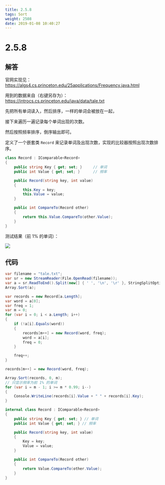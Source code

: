```yaml
---
title: 2.5.8
tags: Sort
weight: 2508
date: 2019-01-08 10:40:27
---
```


# 2.5.8


## 解答

官网实现见：https://algs4.cs.princeton.edu/25applications/Frequency.java.html

用到的数据来自（右键另存为）：https://introcs.cs.princeton.edu/java/data/tale.txt

先把所有单词读入，然后排序，一样的单词会被放在一起，

接下来遍历一遍记录每个单词出现的次数。

然后按照频率排序，倒序输出即可。

定义了一个嵌套类 `Record` 来记录单词及出现次数，实现的比较器按照出现次数排序。

```csharp
class Record : IComparable<Record>
{
    public string Key { get; set; }     // 单词
    public int Value { get; set; }      // 频率

    public Record(string key, int value)
    {
        this.Key = key;
        this.Value = value;
    }

    public int CompareTo(Record other)
    {
        return this.Value.CompareTo(other.Value);
    }
}
```

测试结果（前 1% 的单词）：

![](/resources/2-5-8/1.png)


## 代码

```csharp
var filename = "tale.txt";
var sr = new StreamReader(File.OpenRead(filename));
var a = sr.ReadToEnd().Split(new[] { ' ', '\n', '\r' }, StringSplitOptions.RemoveEmptyEntries);
Array.Sort(a);

var records = new Record[a.Length];
var word = a[0];
var freq = 1;
var m = 0;
for (var i = 0; i < a.Length; i++)
{
    if (!a[i].Equals(word))
    {
        records[m++] = new Record(word, freq);
        word = a[i];
        freq = 0;
    }

    freq++;
}

records[m++] = new Record(word, freq);

Array.Sort(records, 0, m);
// 只显示频率为前 1% 的单词
for (var i = m - 1; i >= m * 0.99; i--)
{
    Console.WriteLine(records[i].Value + " " + records[i].Key);
}

internal class Record : IComparable<Record>
{
    public string Key { get; set; } // 单词
    public int Value { get; set; } // 频率

    public Record(string key, int value)
    {
        Key = key;
        Value = value;
    }

    public int CompareTo(Record other)
    {
        return Value.CompareTo(other.Value);
    }
}
```
